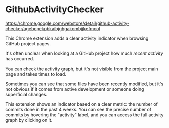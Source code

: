 # GithubActivityChecker

https://chrome.google.com/webstore/detail/github-activity-checker/agebcpekpbkaibjghgakombjjkefmcol

This Chrome extension adds a clear activity indicator when browsing GitHub project pages.

It's often unclear when looking at a GitHub project how much *recent activity* has occurred. 

You can check the activity graph, but it's not visible from the project main page and takes times to load.

Sometimes you can see that some files have been recently modified, but it's not obvious if it comes from active development or someone doing superficial changes.

This extension shows an indicator based on a clear metric: the number of commits done in the past 4 weeks. You can see the precise number of commits by hovering the "activity" label, and you can access the full activity graph by clicking on it.
